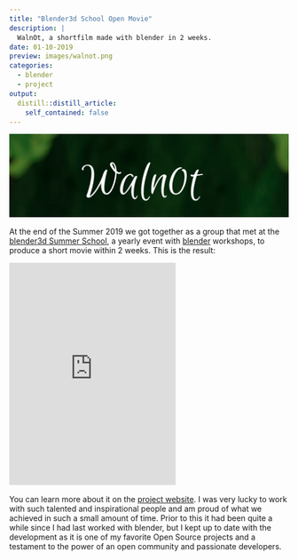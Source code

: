 ```yaml
---
title: "Blender3d School Open Movie"
description: |
  WalnOt, a shortfilm made with blender in 2 weeks.
date: 01-10-2019
preview: images/walnot.png
categories:
  - blender
  - project
output:
  distill::distill_article:
    self_contained: false
---
```


![](images/walnot.png)

At the end of the Summer 2019 we got together as a group that met at the [blender3d Summer School](https://blender3dschool.de/), a yearly event with [blender](https://www.blender.org/) workshops, to produce a short movie within 2 weeks.
This is the result:

<iframe height="400" src="https://www.youtube.com/embed//rEashI7hw6A" frameborder="0" allow="accelerometer; autoplay; clipboard-write;
encrypted-media; gyroscope; picture-in-picture" allowfullscreen>
</iframe>

You can learn more about it on the [project website](https://blender3dschool.de/waln0t).
I was very lucky to work with such talented and inspirational people and am proud of what we achieved in such a small amount of time.
Prior to this it had been quite a while since I had last worked with blender, but I kept up to date with the development as it is one of my favorite Open Source projects and a testament to the power of an open community and passionate developers.
